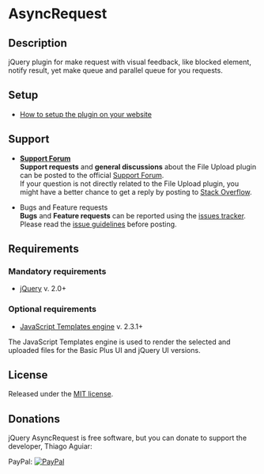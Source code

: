 AsyncRequest
============

## Description

jQuery plugin for make request with visual feedback, like blocked element, notify result, yet make queue and parallel queue for you requests.

## Setup
* [How to setup the plugin on your website](https://github.com/Taguiar84/AsyncRequest/wiki/Setup)

## Support

* **[Support Forum](https://groups.google.com/d/forum/jquery-fileupload)**  
**Support requests** and **general discussions** about the File Upload plugin can be posted to the official
[Support Forum](https://groups.google.com/d/forum/jquery-fileupload).  
If your question is not directly related to the File Upload plugin, you might have a better chance to get a reply by posting to [Stack Overflow](http://stackoverflow.com/questions/tagged/blueimp+jquery+file-upload).

* Bugs and Feature requests  
**Bugs** and **Feature requests** can be reported using the [issues tracker](https://github.com/Taguiar84/AsyncRequest/issues).  
Please read the [issue guidelines](https://github.com/Taguiar84/AsyncRequest/tree/master/CONTRIBUTING.md) before posting.



## Requirements

### Mandatory requirements
* [jQuery](http://jquery.com/) v. 2.0+



### Optional requirements
* [JavaScript Templates engine](https://github.com/blueimp/JavaScript-Templates) v. 2.3.1+

The JavaScript Templates engine is used to render the selected and uploaded files for the Basic Plus UI and jQuery UI versions.

## License
Released under the [MIT license](http://www.opensource.org/licenses/MIT).


## Donations
jQuery AsyncRequest is free software, but you can donate to support the developer, Thiago Aguiar:

PayPal: [![PayPal](https://www.paypalobjects.com/pt_BR/BR/i/btn/btn_donateCC_LG.gif)](https://www.paypal.com/cgi-bin/webscr?cmd=_s-xclick&hosted_button_id=PQW4J6XGV92LG)



